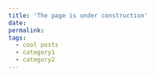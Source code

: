 ```yaml
---
title: 'The page is under construction'
date: 
permalink: 
tags:
  - cool posts
  - category1
  - category2
---
```




